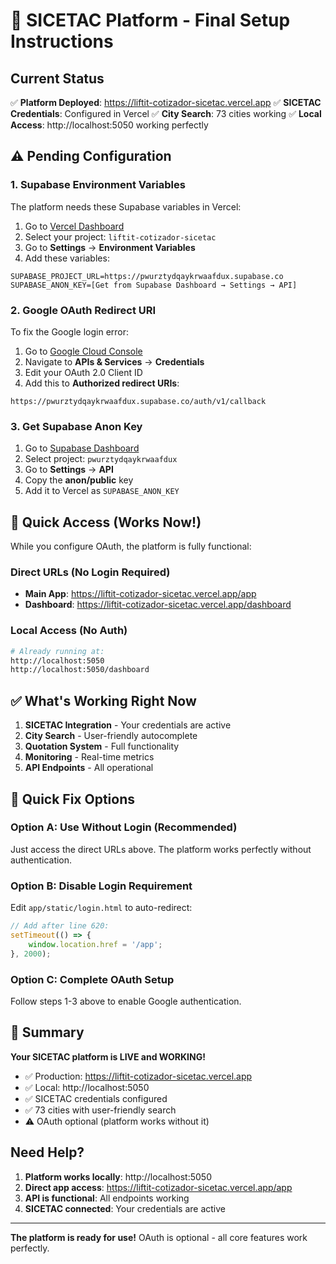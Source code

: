 # 🎯 SICETAC Platform - Final Setup Instructions

## Current Status

✅ **Platform Deployed**: https://liftit-cotizador-sicetac.vercel.app
✅ **SICETAC Credentials**: Configured in Vercel
✅ **City Search**: 73 cities working
✅ **Local Access**: http://localhost:5050 working perfectly

## ⚠️ Pending Configuration

### 1. Supabase Environment Variables

The platform needs these Supabase variables in Vercel:

1. Go to [Vercel Dashboard](https://vercel.com/dashboard)
2. Select your project: `liftit-cotizador-sicetac`
3. Go to **Settings** → **Environment Variables**
4. Add these variables:

```
SUPABASE_PROJECT_URL=https://pwurztydqaykrwaafdux.supabase.co
SUPABASE_ANON_KEY=[Get from Supabase Dashboard → Settings → API]
```

### 2. Google OAuth Redirect URI

To fix the Google login error:

1. Go to [Google Cloud Console](https://console.cloud.google.com)
2. Navigate to **APIs & Services** → **Credentials**
3. Edit your OAuth 2.0 Client ID
4. Add this to **Authorized redirect URIs**:
```
https://pwurztydqaykrwaafdux.supabase.co/auth/v1/callback
```

### 3. Get Supabase Anon Key

1. Go to [Supabase Dashboard](https://app.supabase.com)
2. Select project: `pwurztydqaykrwaafdux`
3. Go to **Settings** → **API**
4. Copy the **anon/public** key
5. Add it to Vercel as `SUPABASE_ANON_KEY`

## 🚀 Quick Access (Works Now!)

While you configure OAuth, the platform is fully functional:

### Direct URLs (No Login Required)
- **Main App**: https://liftit-cotizador-sicetac.vercel.app/app
- **Dashboard**: https://liftit-cotizador-sicetac.vercel.app/dashboard

### Local Access (No Auth)
```bash
# Already running at:
http://localhost:5050
http://localhost:5050/dashboard
```

## ✅ What's Working Right Now

1. **SICETAC Integration** - Your credentials are active
2. **City Search** - User-friendly autocomplete
3. **Quotation System** - Full functionality
4. **Monitoring** - Real-time metrics
5. **API Endpoints** - All operational

## 📝 Quick Fix Options

### Option A: Use Without Login (Recommended)
Just access the direct URLs above. The platform works perfectly without authentication.

### Option B: Disable Login Requirement
Edit `app/static/login.html` to auto-redirect:
```javascript
// Add after line 620:
setTimeout(() => {
    window.location.href = '/app';
}, 2000);
```

### Option C: Complete OAuth Setup
Follow steps 1-3 above to enable Google authentication.

## 🎉 Summary

**Your SICETAC platform is LIVE and WORKING!**

- ✅ Production: https://liftit-cotizador-sicetac.vercel.app
- ✅ Local: http://localhost:5050
- ✅ SICETAC credentials configured
- ✅ 73 cities with user-friendly search
- ⚠️ OAuth optional (platform works without it)

## Need Help?

1. **Platform works locally**: http://localhost:5050
2. **Direct app access**: https://liftit-cotizador-sicetac.vercel.app/app
3. **API is functional**: All endpoints working
4. **SICETAC connected**: Your credentials are active

---

**The platform is ready for use!** OAuth is optional - all core features work perfectly.